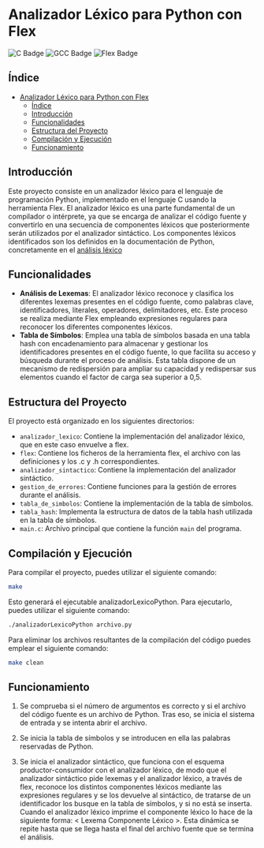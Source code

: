 # Analizador Léxico para Python con Flex

![C Badge](https://img.shields.io/badge/C-C11-blue) ![GCC Badge](https://img.shields.io/badge/GCC-13.2.1-orange.svg) ![Flex Badge](https://img.shields.io/badge/Flex-2.6.4-red.svg)

## Índice

- [Analizador Léxico para Python con Flex](#analizador-léxico-para-python-con-flex)
  - [Índice](#índice)
  - [Introducción](#introducción)
  - [Funcionalidades](#funcionalidades)
  - [Estructura del Proyecto](#estructura-del-proyecto)
  - [Compilación y Ejecución](#compilación-y-ejecución)
  - [Funcionamiento](#funcionamiento)

## Introducción

Este proyecto consiste en un analizador léxico para el lenguaje de programación Python, implementado en el lenguaje C usando la herramienta Flex. El analizador léxico es una parte fundamental de un compilador o intérprete, ya que se encarga de analizar el código fuente y convertirlo en una secuencia de componentes léxicos que posteriormente serán utilizados por el analizador sintáctico. Los componentes léxicos identificados son los definidos en la documentación de Python, concretamente en el [análisis léxico](https://docs.python.org/3/reference/lexical_analysis.html)

## Funcionalidades

- **Análisis de Lexemas**: El analizador léxico reconoce y clasifica los diferentes lexemas presentes en el código fuente, como palabras clave, identificadores, literales, operadores, delimitadores, etc. Este proceso se realiza mediante Flex empleando expresiones regulares para reconocer los diferentes componentes léxicos.
- **Tabla de Símbolos**: Emplea una tabla de símbolos basada en una tabla hash con encadenamiento para almacenar y gestionar los identificadores presentes en el código fuente, lo que facilita su acceso y búsqueda durante el proceso de análisis. Esta tabla dispone de un mecanismo de redispersión para ampliar su capacidad y redispersar sus elementos cuando el factor de carga sea superior a 0,5.

## Estructura del Proyecto

El proyecto está organizado en los siguientes directorios:

- `analizador_lexico`: Contiene la implementación del analizador léxico, que en este caso envuelve a flex.
- `flex`: Contiene los ficheros de la herramienta flex, el archivo con las definiciones y los .c y .h correspondientes.
- `analizador_sintactico`: Contiene la implementación del analizador sintáctico.
- `gestion_de_errores`: Contiene funciones para la gestión de errores durante el análisis.
- `tabla_de_simbolos`: Contiene la implementación de la tabla de símbolos.
- `tabla_hash`: Implementa la estructura de datos de la tabla hash utilizada en la tabla de símbolos.
- `main.c`: Archivo principal que contiene la función `main` del programa.

## Compilación y Ejecución

Para compilar el proyecto, puedes utilizar el siguiente comando:

```bash
make
```

Esto generará el ejecutable analizadorLexicoPython. Para ejecutarlo, puedes utilizar el siguiente comando:

```bash
./analizadorLexicoPython archivo.py
```

Para eliminar los archivos resultantes de la compilación del código puedes emplear el siguiente comando:

```bash
make clean
```

## Funcionamiento

1. Se comprueba si el número de argumentos es correcto y si el archivo del código fuente es un archivo de Python. Tras eso, se inicia el sistema de entrada y se intenta abrir el archivo.

2. Se inicia la tabla de símbolos y se introducen en ella las palabras reservadas de Python.

3. Se inicia el analizador sintáctico, que funciona con el esquema productor-consumidor con el analizador léxico, de modo que el analizador sintáctico pide lexemas y el analizador léxico, a través de flex, reconoce los distintos componentes léxicos mediante las expresiones regulares y se los devuelve al sintáctico, de tratarse de un identificador los busque en la tabla de símbolos, y si no está se inserta. Cuando el analizador léxico imprime el componente léxico lo hace de la siguiente forma: < Lexema Componente Léxico >. Esta dinámica se repite hasta que se llega hasta el final del archivo fuente que se termina el análisis.
